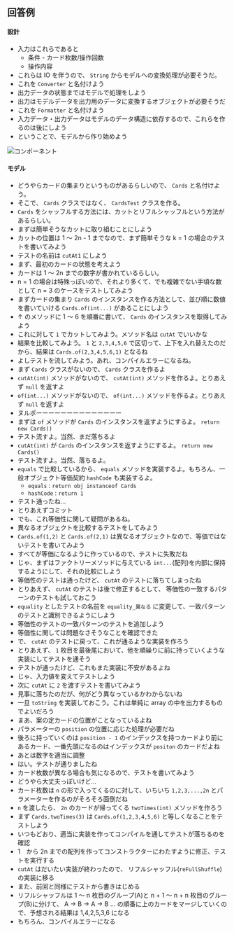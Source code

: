回答例
---

#### 設計

* 入力はこれらであると
  * 条件 - カード枚数/操作回数
  * 操作内容
* これらは IO を伴うので、 `String` からモデルへの変換処理が必要そうだ。
* これを `Converter` と名付けよう
* 出力データの状態まではモデルで処理をしよう
* 出力はモデルデータを出力用のデータに変換するオブジェクトが必要そうだ
* これを `Formatter` と名付けよう
* 入力データ・出力データはモデルのデータ構造に依存するので、これらを作るのは後にしよう
* ということで、モデルから作り始めよう

![コンポーネント](http://www.plantuml.com/plantuml/png/SoWkIImgAStDuOhspKz9pObLI2nMyENYYdREpojBBIf9BGABE7D5U_g3MPx-ND5k-KMvYIKmEJSkBby56rrT1MShXSTDcnyt0z64nyrx7ZVj1v6DwnytBthStFwuUVNZfabF-vkUjowFoTF0fdBTq_PTJxjcFzywuTcyEK2DCNa8hOr0jEfnKxScbxE2dfuTq1quRFFqHxO6o6je09giu1ZWgG2KUB9t_-F6nOyRbu7CReVe0wkVzhYfwyK-8BT14-OVDw0DpLCVDwq4AMkUzxYv6R-Nq1GZVDMw5EWhP5sQN6vmJw3fmkaF1Mo-GF53-owmDJF1eUIGcfS2Z5O0)

#### モデル

* どうやらカードの集まりというものがあるらしいので、 `Cards` と名付けよう。
* そこで、 `Cards` クラスではなく、 `CardsTest` クラスを作る。
* `Cards` をシャッフルする方法には、カットとリフルシャッフルという方法があるらしい。
* まずは簡単そうなカットに取り組むことにしよう
* カットの位置は 1 〜 2n - 1 までなので、まず簡単そうな k = 1 の場合のテストを書いてみよう
* テストの名前は `cutAt1` にしよう
* まず、最初のカードの状態を考えよう
* カードは 1 〜 2n までの数字が書かれているらしい。
* n = 1 の場合は特殊っぽいので、それより多くて、でも複雑でない手頃な数として n = 3 のケースをテストしてみよう
* まずカードの集まり `Cards` のインスタンスを作る方法として、並び順に数値を書いていける `Cards.of(int...)` があることにしよう
* ↑ のメソッドに 1 〜 6 を順番に書いて、 `Cards` のインスタンスを取得してみよう
* これに対して `1` でカットしてみよう。メソッド名は `cutAt` でいいかな
* 結果を比較してみよう。 `1` と `2,3,4,5,6` で区切って、上下を入れ替えたのだから、結果は `Cards.of(2,3,4,5,6,1)` となるね
* よしテストを流してみよう。あれ、コンパイルエラーになるね。
* まず `Cards` クラスがないので、 `Cards` クラスを作るよ
* `cutAt(int)` メソッドがないので、 `cutAt(int)` メソッドを作るよ。とりあえず `null` を返すよ
* `of(int...)` メソッドがないので、 `of(int...)` メソッドを作るよ。とりあえず `null` を返すよ
* ヌルポーーーーーーーーーーーーーー
* まずは `of` メソッドが `Cards` のインスタンスを返すようにするよ。 `return new Cards()`
* テスト流すよ。当然、まだ落ちるよ
* `cutAt(int)` が `Cards` のインスタンスを返すようにするよ。 `return new Cards()`
* テスト流すよ。当然、落ちるよ。
* `equals` で比較しているから、 `equals` メソッドを実装するよ。もちろん、一般オブジェクト等価契約 `hashCode` も実装するよ。
  * `equals` : `return obj instanceof Cards`
  * `hashCode` : `return 1`
* テスト通ったね…
* とりあえずコミット
* でも、これ等価性に関して疑問があるね。
* 異なるオブジェクトを比較するテストをしてみよう
* `Cards.of(1,2)` と `Cards.of(2,1)` は異なるオブジェクトなので、等価ではないテストを書いてみよう
* すべてが等価になるように作っているので、テストに失敗だね
* じゃ、まずはファクトリーメソッドに与えている `int...`(配列)を内部に保持するようにして、それの比較にしよう
* 等価性のテストは通ったけど、 `cutAt` のテストに落ちてしまったね
* とりあえず、 `cutAt` のテストは後で修正するとして、 等価性の一致するパターンのテストも試しておこう
* `equality` としたテストの名前を `equality_異なる` に変更して、一致パターンのテストと識別できるようにしよう
* 等価性のテストの一致パターンのテストを追加しよう
* 等価性に関しては問題なさそうなことを確認できた
* で、 `cutAt` のテストに戻って、これが通るような実装を作ろう
* とりあえず、 `1` 枚目を最後尾において、他を順繰りに前に持っていくような実装にしてテストを通そう
* テストが通ったけど、これもまた実装に不安があるよね
* じゃ、入力値を変えてテストしよう
* 次に `cutAt` に `2` を渡すテストを書いてみよう
* 見事に落ちたのだが、何がどう異なっているかわからないね
* 一旦 `toString` を実装しておこう。これは単純に array の中を出力するものでよいだろう
* まあ、案の定カードの位置がことなっているよね
* パラメーターの `position` の位置に応じた処理が必要だね
* 後ろに持っていくのは `position - 1` のインデックスを持つカードより前にあるカード、一番先頭になるのはインデックスが `positon` のカードだよね
* あとは数字を適当に調整
* はい。テストが通りましたね
* カード枚数が異なる場合も気になるので、テストを書いてみよう
* どうやら大丈夫っぽいけど…
* カード枚数は `n` の形で入ってくるのに対して、いちいち `1,2,3,...,2n` とパラメーターを作るのがそろそろ面倒だね
* `n` を渡したら、 `2n` のカードが帰ってくる `twoTimes(int)` メソッドを作ろう
* まず `Cards.twoTimes(3)` は `Cards.of(1,2,3,4,5,6)` と等しくなることをテストしよう
* いつもどおり、適当に実装を作ってコンパイルを通してテストが落ちるのを確認
* 1　から 2n までの配列を作ってコンストラクターにわたすように修正、テストを実行する
* `cutAt` はだいたい実装が終わったので、 リフルシャッフル(`reFullShuffle`)の実装に移る
* また、前回と同様にテストから書きはじめる
* リフルシャッフルは 1 〜 n 枚目のグループ(A)と n + 1 〜 n + n 枚目のグループ(B)に分けて、 A -> B -> A -> B ... の順番に上のカードをマージしていくので、予想される結果は 1,4,2,5,3,6 になる
* もちろん、コンパイルエラーになる


